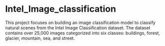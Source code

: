 # Intel_Image_classification
This project focuses on building an image classification model to classify natural scenes from the Intel Image Classification dataset. The dataset contains over 25,000 images categorized into six classes: buildings, forest, glacier, mountain, sea, and street.
